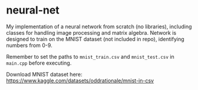 # neural-net
My implementation of a neural network from scratch (no libraries), including classes for handling image processing and matrix algebra.
Network is designed to train on the MNIST dataset (not included in repo), identifying numbers from 0-9.

Remember to set the paths to `mnist_train.csv` and `mnist_test.csv` in `main.cpp` before executing.

Download MNIST dataset here: https://www.kaggle.com/datasets/oddrationale/mnist-in-csv
